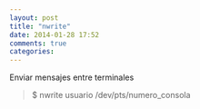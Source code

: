 ```yaml
---
layout: post
title: "nwrite"
date: 2014-01-28 17:52
comments: true
categories: 
---
```

Enviar mensajes entre terminales

>$ nwrite usuario /dev/pts/numero_consola


